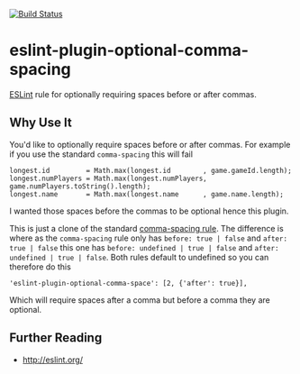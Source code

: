 [![Build Status](https://travis-ci.org/greggman/eslint-plugin-optional-comma-spacing.svg)](https://travis-ci.org/greggman/eslint-plugin-optional-comma-spacing)

# eslint-plugin-optional-comma-spacing

<a href="http://eslint.org/">ESLint</a> rule for optionally requiring spaces before or after commas.

## Why Use It

You'd like to optionally require spaces before or after commas. For example if you use the standard `comma-spacing`
this will fail

    longest.id         = Math.max(longest.id        , game.gameId.length);
    longest.numPlayers = Math.max(longest.numPlayers, game.numPlayers.toString().length);
    longest.name       = Math.max(longest.name      , game.name.length);

I wanted those spaces before the commas to be optional hence this plugin.

This is just a clone of the standard [comma-spacing rule](http://eslint.org/docs/rules/comma-spacing.html).
The difference is where as the `comma-spacing` rule only has `before: true | false` and `after: true | false`
this one has `before: undefined | true | false` and `after: undefined | true | false`. Both rules default
to undefined so you can therefore do this

    'eslint-plugin-optional-comma-space': [2, {'after': true}],

Which will require spaces after a comma but before a comma they are optional.

## Further Reading

* http://eslint.org/

